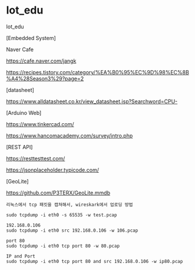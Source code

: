 # Iot_edu
Iot_edu


[Embedded System]

Naver Cafe

https://cafe.naver.com/jangk

https://recipes.tistory.com/category/%EA%B0%95%EC%9D%98%EC%8B%A4%28Season3%29?page=2

[datasheet]

https://www.alldatasheet.co.kr/view_datasheet.jsp?Searchword=CPU-

[Arduino Web]

https://www.tinkercad.com/

https://www.hancomacademy.com/survey/intro.php


[REST API]

https://resttesttest.com/

https://jsonplaceholder.typicode.com/

[GeoLite]

https://github.com/P3TERX/GeoLite.mmdb


    리눅스에서 tcp 패킷을 캡쳐해서, wireskark에서 업로딩 방법

    sudo tcpdump -i eth0 -s 65535 -w test.pcap

    192.168.0.106
    sudo tcpdump -i eth0 src 192.168.0.106 -w 106.pcap
    
    port 80
    sudo tcpdump -i eth0 tcp port 80 -w 80.pcap
    
    IP and Port    
    sudo tcpdump -i eth0 tcp port 80 and src 192.168.0.106 -w ip80.pcap





